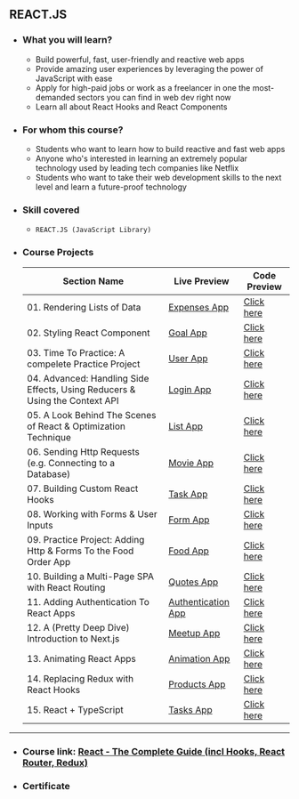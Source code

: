 ## REACT.JS

- ### What you will learn?
  - Build powerful, fast, user-friendly and reactive web apps
  - Provide amazing user experiences by leveraging the power of JavaScript with ease
  - Apply for high-paid jobs or work as a freelancer in one the most-demanded sectors you can find in web dev right now
  - Learn all about React Hooks and React Components
- ### For whom this course?
  - Students who want to learn how to build reactive and fast web apps
  - Anyone who's interested in learning an extremely popular technology used by leading tech companies like Netflix
  - Students who want to take their web development skills to the next level and learn a future-proof technology
- ### Skill covered

  - `REACT.JS (JavaScript Library)`

- ### Course Projects

  | Section Name                                                                | Live Preview                                                     | Code Preview                                                                                                                                                 |
  | --------------------------------------------------------------------------- | ---------------------------------------------------------------- | ------------------------------------------------------------------------------------------------------------------------------------------------------------ |
  | 01. Rendering Lists of Data                                                 | [Expenses App](https://expenses-manager101.netlify.app/)         | [Click here](https://github.com/Youssef1S/Kalbonyan_Elmarsos/tree/main/Udemy/13-React-Js/03-Rendering-Lists-of-Data)                                         |
  | 02. Styling React Component                                                 | [Goal App](https://goal-app101.netlify.app/)                     | [Click here](https://github.com/Youssef1S/Kalbonyan_Elmarsos/tree/main/Udemy/13-React-Js/04-React-styling)                                                   |
  | 03. Time To Practice: A compelete Practice Project                          | [User App](https://user-app101.netlify.app/)                     | [Click here](https://github.com/Youssef1S/Kalbonyan_Elmarsos/tree/main/Udemy/13-React-Js/05-Time-to-practice)                                                |
  | 04. Advanced: Handling Side Effects, Using Reducers & Using the Context API | [Login App](https://login-app101.netlify.app)                    | [Click here](https://github.com/Youssef1S/Kalbonyan_Elmarsos/tree/main/Udemy/13-React-Js/08-useReducer-and-ContextAPI)                                       |
  | 05. A Look Behind The Scenes of React & Optimization Technique              | [List App](https://list-app101.netlify.app/)                     | [Click here](https://github.com/Youssef1S/Kalbonyan_Elmarsos/tree/main/Udemy/13-React-Js/10-React-Behind-the-scenes)                                         |
  | 06. Sending Http Requests (e.g. Connecting to a Database)                   | [Movie App](https://movie-app101.netlify.app/)                   | [Click here](https://github.com/Youssef1S/Kalbonyan_Elmarsos/tree/main/Udemy/13-React-Js/12-Sending-Http-Requests)                                           |
  | 07. Building Custom React Hooks                                             | [Task App](https://task-app101.netlify.app/)                     | [Click here](https://github.com/Youssef1S/Kalbonyan_Elmarsos/tree/main/Udemy/13-React-Js/13-Building-Custom-Hooks/02-A-more-realistic-example)               |
  | 08. Working with Forms & User Inputs                                        | [Form App](https://form-app101.netlify.app/)                     | [Click here](https://github.com/Youssef1S/Kalbonyan_Elmarsos/tree/main/Udemy/13-React-Js/14-Working-with-Forms-and-User-input)                               |
  | 09. Practice Project: Adding Http & Forms To the Food Order App             | [Food App](https://foodapp101.netlify.app/)                      | [Click here](https://github.com/Youssef1S/Kalbonyan_Elmarsos/tree/main/Udemy/13-React-Js/15-Adding-http-and-Forms-to-The-Food-Order-App)                     |
  | 10. Building a Multi-Page SPA with React Routing                            | [Quotes App](https://quote-app101.netlify.app/)                  | [Click here](https://github.com/Youssef1S/Kalbonyan_Elmarsos/tree/main/Udemy/13-React-Js/18-Building-a-Multi-Page-SPA-with-React-Router/02-Time-to-Practice) |
  | 11. Adding Authentication To React Apps                                     | [Authentication App](https://authentication-app101.netlify.app/) | [Click here](https://github.com/Youssef1S/Kalbonyan_Elmarsos/tree/main/Udemy/13-React-Js/20-Adding-Authentication-To-React-Apps)                             |
  | 12. A (Pretty Deep Dive) Introduction to Next.js                            | [Meetup App](https://meetupapp101.vercel.app/)                   | [Click here](https://github.com/Youssef1S/Kalbonyan_Elmarsos/tree/main/Udemy/13-React-Js/21-An-Introduction-to-Next.js/02-meet-up-app)                       |
  | 13. Animating React Apps                                                    | [Animation App](https://animation-app101.netlify.app)            | [Click here](https://github.com/Youssef1S/Kalbonyan_Elmarsos/tree/main/Udemy/13-React-Js/22-Animating-React-Apps)                                            |
  | 14. Replacing Redux with React Hooks                                        | [Products App](https://products-app101.netlify.app/)             | [Click here](https://github.com/Youssef1S/Kalbonyan_Elmarsos/tree/main/Udemy/13-React-Js/23-Replacing-Redux-with-React-Hooks)                                |
  | 15. React + TypeScript                                                      | [Tasks App](https://tasks-app101.netlify.app/)                   | [Click here](https://github.com/Youssef1S/Kalbonyan_Elmarsos/tree/main/Udemy/13-React-Js/25-React-TypeScript/02-react-with-typescript)                       |

---

- ### Course link: [React - The Complete Guide (incl Hooks, React Router, Redux)](https://www.udemy.com/course/react-the-complete-guide-incl-redux/)

- ### Certificate

<div align="center">

</div>
